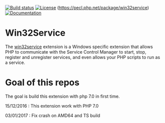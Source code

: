 [![Build status](https://ci.appveyor.com/api/projects/status/7wqljie1knsrtfkh/branch/php-7.0?svg=true)](https://ci.appveyor.com/project/macintoshplus/win32service/branch/php-7.0)
[![License](https://img.shields.io/badge/license-PHP_License-blue.svg)](http://www.php.net/license/3_01.txt)
(https://pecl.php.net/package/win32service)
[![Documentation](https://img.shields.io/badge/manual-win32service-blue.svg)](http://php.net/manual/en/book.win32service.php)

# Win32Service

The [win32service](https://pecl.php.net/package/win32service) extension is a Windows specific extension that allows PHP to communicate with the Service Control Manager to start, stop, register and unregister services, and even allows your PHP scripts to run as a service.

# Goal of this repos

The goal is build this extension with php 7.0 in first time.

15/12/2016 : This extension work with PHP 7.0

03/01/2017 : Fix crash on AMD64 and TS build
